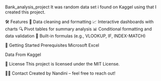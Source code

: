  Bank_analysis_project
 It was random data set i found on Kaggel using that I created this project. 

🛠️ Features
📌 Data cleaning and formatting
📈 Interactive dashboards with charts
🔍 Pivot tables for summary analysis
📊 Conditional formatting and data validation
🧠 Built-in formulas (e.g., VLOOKUP, IF, INDEX-MATCH)


🚀 Getting Started
Prerequisites
Microsoft Excel

Data
From Kaggel

📄 License
This project is licensed under the MIT License.

🙋‍♀️ Contact
Created by Nandini – feel free to reach out!

